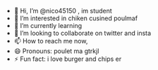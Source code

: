 - 👋 Hi, I’m @nico45150 , im student
- 👀 I’m interested in chiken cusined poulmaf
- 🌱 I’m currently learning 
- 💞️ I’m looking to collaborate on twitter and insta
- 📫 How to reach me now,
- 😄 Pronouns: poulet ma gtrkjl
- ⚡ Fun fact: i love burger and chips er

<!---
nico45150/nico45150 is a ✨ special ✨ repository because its `README.md` (this file) appears on your GitHub profile.
You can click the Preview link to take a look at your changes.
--->

